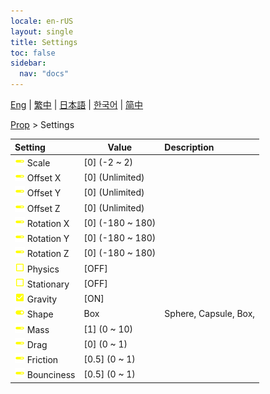```yaml
---
locale: en-rUS
layout: single
title: Settings
toc: false
sidebar:
  nav: "docs"
---
```

[Eng](/dancexr/menu/2025.4/prop/settings) | [繁中](/tw/dancexr/menu/2025.4/prop/settings) | [日本語](/jp/dancexr/menu/2025.4/prop/settings) | [한국어](/kr/dancexr/menu/2025.4/prop/settings) | [简中](/zh/dancexr/menu/2025.4/prop/settings)

[Prop](../menu#Prop) > Settings



| Setting | Value | Description |
| :--- | --- | :--- |
|<nobr><img src="/images/icon/ic_slider.png" alt="slider icon"/> Scale</nobr>| [0] (-2 ~ 2) | 
|<nobr><img src="/images/icon/ic_slider.png" alt="slider icon"/> Offset X</nobr>| [0] (Unlimited) | 
|<nobr><img src="/images/icon/ic_slider.png" alt="slider icon"/> Offset Y</nobr>| [0] (Unlimited) | 
|<nobr><img src="/images/icon/ic_slider.png" alt="slider icon"/> Offset Z</nobr>| [0] (Unlimited) | 
|<nobr><img src="/images/icon/ic_slider.png" alt="slider icon"/> Rotation X</nobr>| [0] (-180 ~ 180) | 
|<nobr><img src="/images/icon/ic_slider.png" alt="slider icon"/> Rotation Y</nobr>| [0] (-180 ~ 180) | 
|<nobr><img src="/images/icon/ic_slider.png" alt="slider icon"/> Rotation Z</nobr>| [0] (-180 ~ 180) | 
|<nobr><img src="/images/icon/ic_check_off.png" alt="check off icon"/> Physics</nobr>| [OFF] | 
|<nobr><img src="/images/icon/ic_check_off.png" alt="check off icon"/> Stationary</nobr>| [OFF] | 
|<nobr><img src="/images/icon/ic_check_on.png" alt="check on icon"/> Gravity</nobr>| [ON] | 
|<nobr><img src="/images/icon/ic_toggle_on.png" alt="toggle on icon"/> Shape</nobr>| Box | Sphere, Capsule, Box, 
|<nobr><img src="/images/icon/ic_slider.png" alt="slider icon"/> Mass</nobr>| [1] (0 ~ 10) | 
|<nobr><img src="/images/icon/ic_slider.png" alt="slider icon"/> Drag</nobr>| [0] (0 ~ 1) | 
|<nobr><img src="/images/icon/ic_slider.png" alt="slider icon"/> Friction</nobr>| [0.5] (0 ~ 1) | 
|<nobr><img src="/images/icon/ic_slider.png" alt="slider icon"/> Bounciness</nobr>| [0.5] (0 ~ 1) | 
